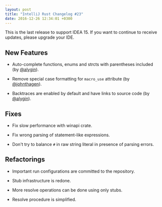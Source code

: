 ```yaml
---
layout: post
title: "IntelliJ Rust Changelog #23"
date: 2016-12-26 12:34:01 +0300
---
```



This is the last release to support IDEA 15. If you want to continue to receive
updates, please upgrade your IDE.

## New Features

* Auto-complete functions, enums and strcts with parentheses included (by
  [@alygin]).

* Remove special case formatting for `macro_use` attribute (by [@johnthagen]).

* Backtraces are enabled by default and have links to source code (by [@alygin]).

## Fixes

* Fix slow performance with winapi crate.

* Fix wrong parsing of statement-like expressions.

* Don't try to balance `#` in raw string literal in presence of parsing errors.

## Refactorings

* Important run configurations are committed to the repository.

* Stub infrastructure is redone.

* More resolve operations can be done using only stubs.

* Resolve procedure is simplified.

[@alygin]: https://github.com/alygin
[@johnthagen]: https://github.com/johnthagen
